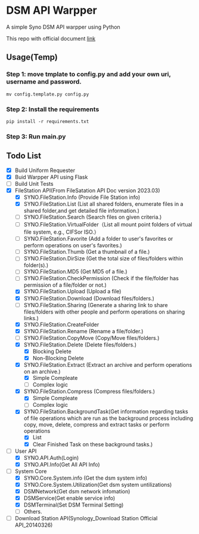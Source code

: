 # DSM API Warpper

A simple Syno DSM API warpper using Python

This repo with official document [link](https://www.synology.cn/zh-cn/support/developer#tool)

## Usage(Temp)

### Step 1:  move tmplate to config.py and add your own uri, username and password.
```shell
mv config.template.py config.py
```
### Step 2: Install the requirements
```shell
pip install -r requirements.txt
```

### Step 3: Run main.py


## Todo List
- [x] Build Uniform Requester
- [x] Buid Warpper API using Flask
- [ ] Build Unit Tests
- [x] FileStation API(From FileSatation API Doc version 2023.03)
  - [x] SYNO.FileStation.Info (Provide File Station info)
  - [x] SYNO.FileStation.List (List all shared folders, enumerate files in a shared folder,and get detailed file information.)
  - [ ] SYNO.FileStation.Search (Search files on given criteria.)
  - [ ] SYNO.FileStation.VirtualFolder（List all mount point folders of virtual file system, e.g., CIFSor ISO.）
  - [ ] SYNO.FileStation.Favorite (Add a folder to user's favorites or perform operations on user's favorites.)
  - [ ] SYNO.FileStation.Thumb (Get a thumbnail of a file.)
  - [ ] SYNO.FileStation.DirSize (Get the total size of files/folders within folder(s).)
  - [ ] SYNO.FileStation.MD5 (Get MD5 of a file.)
  - [ ] SYNO.FileStation.CheckPermission (Check if the file/folder has permission of a file/folder or not.)
  - [x] SYNO.FileStation.Upload (Upload a file)
  - [x] SYNO.FileStation.Download (Download files/folders.)
  - [ ] SYNO.FileStation.Sharing (Generate a sharing link to share files/folders with other people and perform operations on sharing links.)
  - [x] SYNO.FileStation.CreateFolder 
  - [x] SYNO.FileStation.Rename (Rename a file/folder.)
  - [ ] SYNO.FileStation.CopyMove (Copy/Move files/folders.)
  - [x] SYNO.FileStation.Delete (Delete files/folders.)
    - [x] Blocking Delete
    - [x] Non-Blocking Delete
  - [x] SYNO.FileStation.Extract (Extract an archive and perform operations on an archive.)
    - [x] Simple Compleate
    - [ ] Complex logic
  - [x] SYNO.FileStation.Compress (Compress files/folders.)
    - [x] Simple Compleate
    - [ ] Complex logic
  - [x] SYNO.FileStation.BackgroundTask(Get information regarding tasks of file operations which are run as the background process including copy, move, delete, compress and extract tasks or perform operations
    - [x] List
    - [x] Clear Finished Task
on these background tasks.)
- [ ] User API
  - [x] SYNO.API.Auth(Login)
  - [x] SYNO.API.Info(Get All API Info)
- [ ] System Core
  - [x] SYNO.Core.System.info (Get the dsm system info)
  - [x] SYNO.Core.System.Utilization(Get dsm system untilizations)
  - [x] DSMNetwork(Get dsm network infomation)
  - [x] DSMService(Get enable service info)
  - [x] DSMTerminal(Set DSM Terminal Setting)
  - [ ] Others.
- [ ] Download Station API(Synology_Download Station Official API_20140326)